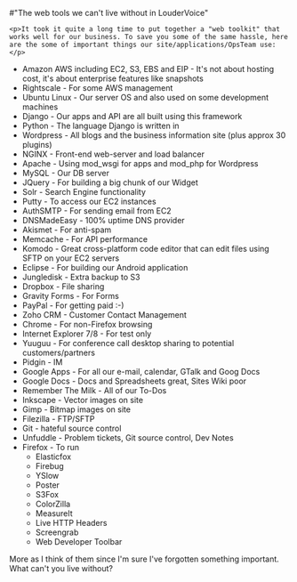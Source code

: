 #"The web tools we can't live without in LouderVoice"


    <p>It took it quite a long time to put together a "web toolkit" that works well for our business. To save you some of the same hassle, here are the some of important things our site/applications/OpsTeam use:</p>
<ul>
<li>Amazon AWS including EC2, S3, EBS and EIP - It's not about hosting cost, it's about enterprise features like snapshots&nbsp;</li>
<li>Rightscale - For some AWS management</li>
<li>Ubuntu Linux - Our server OS and also used on some development machines</li>
<li>Django - Our apps and API are all built using this framework</li>
<li>Python - The language Django is written in</li>
<li>Wordpress - All blogs and the business information site (plus approx 30 plugins)</li>
<li>NGINX - Front-end web-server and load balancer</li>
<li>Apache - Using mod_wsgi for apps and mod_php for Wordpress</li>
<li>MySQL - Our DB server</li>
<li>JQuery - For building a big chunk of our Widget</li>
<li>Solr - Search Engine functionality</li>
<li>Putty - To access our EC2 instances</li>
<li>AuthSMTP - For sending email from EC2</li>
<li>DNSMadeEasy - 100% uptime DNS provider</li>
<li>Akismet - For anti-spam</li>
<li>Memcache - For API performance</li>
<li>Komodo - Great cross-platform code editor that can edit files using SFTP on your EC2 servers</li>
<li>Eclipse - For building our Android application&nbsp;</li>
<li>Jungledisk - Extra backup to S3</li>
<li>Dropbox - File sharing</li>
<li>Gravity Forms - For Forms</li>
<li>PayPal - For getting paid :-)</li>
<li>Zoho CRM - Customer Contact Management</li>
<li>Chrome - For non-Firefox browsing</li>
<li>Internet Explorer 7/8 - For test only</li>
<li>Yuuguu - For conference call desktop sharing to potential customers/partners</li>
<li>Pidgin - IM</li>
<li>Google Apps - For all our e-mail, calendar, GTalk and Goog Docs</li>
<li>Google Docs - Docs and Spreadsheets great, Sites Wiki poor</li>
<li>Remember The Milk - All of our To-Dos</li>
<li>Inkscape - Vector images on site</li>
<li>Gimp - Bitmap images on site</li>
<li>Filezilla - FTP/SFTP</li>
<li>Git - hateful source control</li>
<li>Unfuddle - Problem tickets, Git source control, Dev Notes</li>
<li>Firefox - To run&nbsp;
<ul>
<li>Elasticfox</li>
<li>Firebug</li>
<li>YSlow</li>
<li>Poster</li>
<li>S3Fox</li>
<li>ColorZilla</li>
<li>MeasureIt</li>
<li>Live HTTP Headers</li>
<li>Screengrab</li>
<li>Web Developer Toolbar</li>
</ul>
</li>
</ul>
<p>More as I think of them since I'm sure I've forgotten something important. What can't you live without?</p>
<p>&nbsp;</p>
  